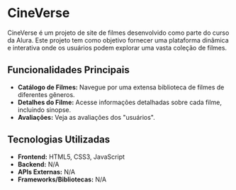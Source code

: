 # CineVerse

CineVerse é um projeto de site de filmes desenvolvido como parte do curso da Alura. Este projeto tem como objetivo fornecer uma plataforma dinâmica e interativa onde os usuários podem explorar uma vasta coleção de filmes.

## Funcionalidades Principais

- **Catálogo de Filmes:** Navegue por uma extensa biblioteca de filmes de diferentes gêneros.
- **Detalhes do Filme:** Acesse informações detalhadas sobre cada filme, incluindo sinopse.
- **Avaliações:** Veja as avaliações dos "usuários".

## Tecnologias Utilizadas

- **Frontend:** HTML5, CSS3, JavaScript
- **Backend:** N/A
- **APIs Externas:** N/A
- **Frameworks/Bibliotecas:** N/A
